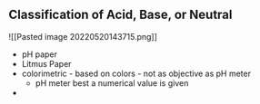 ## Classification of Acid, Base, or Neutral
![[Pasted image 20220520143715.png]]
- pH paper
- Litmus Paper
- colorimetric - based on colors - not as objective as pH meter
	- pH meter best a numerical value is given
- 